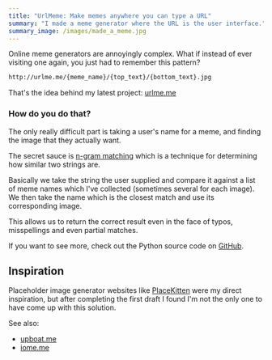 ```yaml
---
title: "UrlMeme: Make memes anywhere you can type a URL"
summary: "I made a meme generator where the URL is the user interface."
summary_image: /images/made_a_meme.jpg
---
```


Online meme generators are annoyingly complex. What if instead of ever visiting
one again, you just had to remember this pattern?

~~~ markdown
http://urlme.me/{meme_name}/{top_text}/{bottom_text}.jpg
~~~

That's the idea behind my latest project: [urlme.me](http://urlme.me)

### How do you do that?

The only really difficult part is taking a user's name for a meme, and finding
the image that they actually want.

The secret sauce is [n-gram
matching](https://en.wikipedia.org/wiki/N-gram#n-grams_for_approximate_matching) which is a technique for determining how similar two strings are.

Basically we take the string the user supplied and compare it against a list of
meme names which I've collected (sometimes several for each image). We then
take the name which is the closest match and use its corresponding image.

This allows us to return the correct result even in the face of typos,
misspellings and even partial matches.

If you want to see more, check out the Python source code on
[GitHub](https://github.com/captbaritone/urlmeme).

## Inspiration

Placeholder image generator websites like
[PlaceKitten](https://placekitten.com/) were my direct inspiration, but after
completing the first draft I found I'm not the only one to have come up with
this solution. 

See also: 

* [upboat.me](https://upboat.me/)
* [iome.me](http://www.iome.me/)

